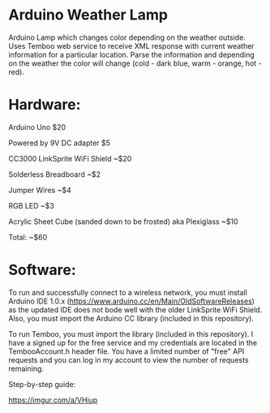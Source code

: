 # Arduino Weather Lamp
Arduino Lamp which changes color depending on the weather outside. Uses Temboo web service to receive XML response with current weather information for a particular location. 
Parse the information and depending on the weather the color will change (cold - dark blue, warm - orange, hot - red).

# Hardware:

Arduino Uno $20

Powered by 9V DC adapter $5

CC3000 LinkSprite WiFi Shield ~$20

Solderless Breadboard ~$2

Jumper Wires ~$4

RGB LED ~$3

Acrylic Sheet Cube (sanded down to be frosted) aka Plexiglass ~$10

Total: ~$60 

# Software:

To run and successfully connect to a wireless network, you must install Arduino IDE 1.0.x (https://www.arduino.cc/en/Main/OldSoftwareReleases) as the updated IDE does not bode well with the older LinkSprite WiFi Shield. 
Also, you must import the Arduino CC library (included in this repository). 

To run Temboo, you must import the library (included in this repository). I have a signed up for the free service and my credentials are located in the TembooAccount.h header file. You
have a limited number of "free" API requests and you can log in my account to view the number of requests remaining. 

Step-by-step guide: 

https://imgur.com/a/VHiup





